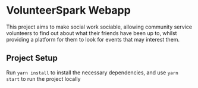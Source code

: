 # VolunteerSpark Webapp

This project aims to make social work sociable, allowing community service volunteers to find out about what their friends have been up to, whilst providing a platform for them to look for events that may interest them.

## Project Setup

Run `yarn install` to install the necessary dependencies, and use `yarn start` to run the project locally
